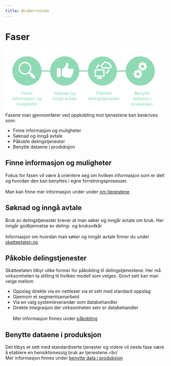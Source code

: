 ```yaml
---
title: Brukerreisen
---
```

# Faser
![test](../dokumenter/brukerreise3.png)<br/>
Fasene man gjennomfører ved oppkobling mot tjenestene kan beskrives som:
* Finne informasjon og muligheter
* Søknad og inngå avtale
* Påkoble delingstjenester
* Benytte dataene i produksjon

## Finne informasjon og muligheter
Fokus for fasen vil være å orientere seg om hvilken informasjon som er delt og hvordan den kan benyttes i egne forretningsprosesser.<br/><br/>
Man kan finne mer informasjon under under [om tjenestene](../om-tjenestene)

## Søknad og inngå avtale
Bruk av delingstjenester krever at man søker og inngår avtale om bruk. Her inngår godkjennelse av deling- og bruksvilkår<br/><br/>
Informasjon om hvordan man søker og inngår avtale finner du under [skatteetaten.no](https://www.skatteetaten.no/deling)

## Påkoble delingstjenester
Skatteetaten tilbyr ulike former for påkobling til delingstjenestene. Her må virksomheten ta stilling til hvilken modell som velges. Grovt sett kan man velge mellom
* Oppslag direkte via en nettleser via et sett med standard oppslag
* Gjennom et segmentsamarbeid
* Via en valg systemleverandør som databehandler
* Direkte integrasjon der virksomheten selv er databehandler<br/><br/>
Mer informasjon finnes under [påkobling](../pakobling-til-freg)

## Benytte dataene i produksjon
Det tilbys et sett med standardiserte tjenester og videre vil neste fase være å etablere en hensiktsmessig bruk av tjenestene.<br/<br/>
Mer informasjon finnes under [benytte data i produksjon](../test)
